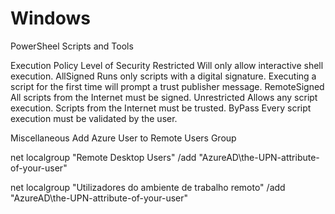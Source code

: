 # Windows

PowerSheel Scripts and Tools

Execution Policy    Level of Security 
Restricted          Will only allow interactive shell execution.
AllSigned           Runs only scripts with a digital signature. Executing a script for the first time will prompt a trust publisher message.
RemoteSigned        All scripts from the Internet must be signed.
Unrestricted        Allows any script execution. Scripts from the Internet must be trusted.
ByPass              Every script execution must be validated by the user.

Miscellaneous
Add Azure User to Remote Users Group

net localgroup "Remote Desktop Users" /add "AzureAD\the-UPN-attribute-of-your-user"

net localgroup "Utilizadores do ambiente de trabalho remoto" /add "AzureAD\the-UPN-attribute-of-your-user"
